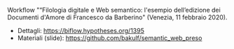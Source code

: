 Workflow "“Filologia digitale e Web semantico: l'esempio dell’edizione dei Documenti d'Amore di Francesco da Barberino" (Venezia, 11 febbraio 2020).

- Dettagli: <https://biflow.hypotheses.org/1395>
- Materiali (slide): <https://github.com/bakulf/semantic_web_preso>
